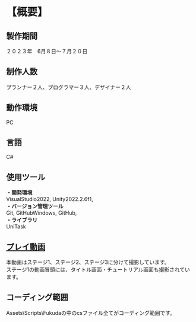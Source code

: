 # 【概要】  
## 製作期間   
２０２３年　6月８日～７月２０日  
  
## 制作人数  
プランナー２人、プログラマー３人、デザイナー２人  
  
## 動作環境  
PC  
  
## 言語  
C#  
  
## 使用ツール    
**・開発環境**   
VisualStudio2022, Unity2022.2.6f1,  
**・バージョン管理ツール**  
Git, GitHubWindows, GitHub,  
**・ライブラリ**  
UniTask  
  
## [プレイ動画](https://drive.google.com/drive/folders/1zBzaUzQ7X4EzipaCqxttIlFDIVRe4dHi)   
本動画はステージ1、ステージ2、ステージ3に分けて撮影しています。  
ステージ1の動画冒頭には、タイトル画面・チュートリアル画面も撮影されています。   
  
## コーディング範囲  
Assets\Scripts\Fukudaの中のcsファイル全てがコーディング範囲です。  
